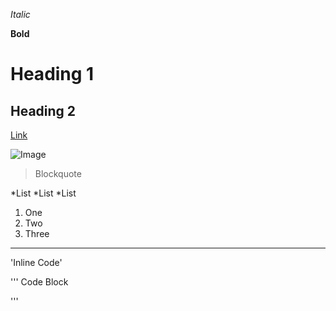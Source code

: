 *Italic*

**Bold**

# Heading 1

## Heading 2

[Link](http://a.com)

![Image](http://url/a.png)	

> Blockquote

*List
*List
*List

1. One
2. Two 
3. Three

---

'Inline Code'

'''
Code Block

'''

